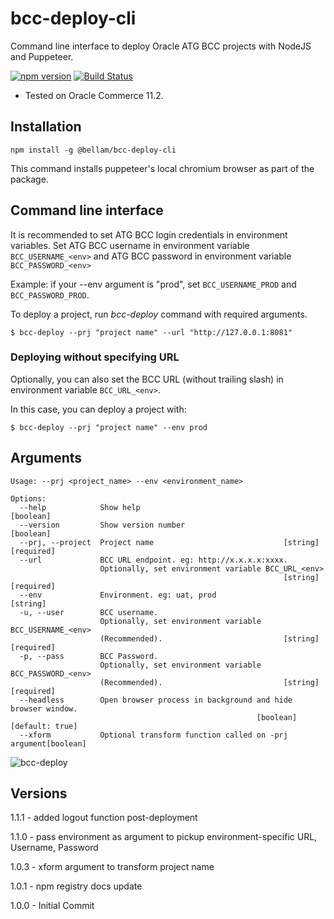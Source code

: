 # bcc-deploy-cli

Command line interface to deploy Oracle ATG BCC projects with NodeJS and Puppeteer.

[![npm version](https://img.shields.io/npm/v/@bellam/bcc-deploy-cli.svg?style=flat)](https://www.npmjs.com/package/@bellam/bcc-deploy-cli)
[![Build Status](https://travis-ci.org/bellam/bcc-deploy-cli.svg?branch=master)](https://travis-ci.org/bellam/bcc-deploy-cli)

- Tested on Oracle Commerce 11.2.

## Installation

`npm install -g @bellam/bcc-deploy-cli`

This command installs puppeteer's local chromium browser as part of the package.

## Command line interface

It is recommended to set ATG BCC login credentials in environment variables. Set ATG BCC username in environment variable `BCC_USERNAME_<env>` and ATG BCC password in environment variable `BCC_PASSWORD_<env>`

Example: if your --env argument is "prod", set `BCC_USERNAME_PROD` and `BCC_PASSWORD_PROD`.

To deploy a project, run _bcc-deploy_ command with required arguments.

`$ bcc-deploy --prj "project name" --url "http://127.0.0.1:8081"`

### Deploying without specifying URL

Optionally, you can also set the BCC URL (without trailing slash) in environment variable `BCC_URL_<env>`.

In this case, you can deploy a project with:

`$ bcc-deploy --prj "project name" --env prod`

## Arguments

```
Usage: --prj <project_name> --env <environment_name>

Options:
  --help            Show help                                          [boolean]
  --version         Show version number                                [boolean]
  --prj, --project  Project name                             [string] [required]
  --url             BCC URL endpoint. eg: http://x.x.x.x:xxxx.
                    Optionally, set environment variable BCC_URL_<env>
                                                             [string] [required]
  --env             Environment. eg: uat, prod                          [string]
  -u, --user        BCC username.
                    Optionally, set environment variable BCC_USERNAME_<env>
                    (Recommended).                           [string] [required]
  -p, --pass        BCC Password.
                    Optionally, set environment variable BCC_PASSWORD_<env>
                    (Recommended).                           [string] [required]
  --headless        Open browser process in background and hide browser window.
                                                       [boolean] [default: true]
  --xform           Optional transform function called on -prj argument[boolean]
```

![bcc-deploy](https://user-images.githubusercontent.com/1712809/91556676-bca7f200-e950-11ea-89ab-5c6062cdca46.png)

## Versions

1.1.1 - added logout function post-deployment

1.1.0 - pass environment as argument to pickup environment-specific URL, Username, Password

1.0.3 - xform argument to transform project name

1.0.1 - npm registry docs update

1.0.0 - Initial Commit
